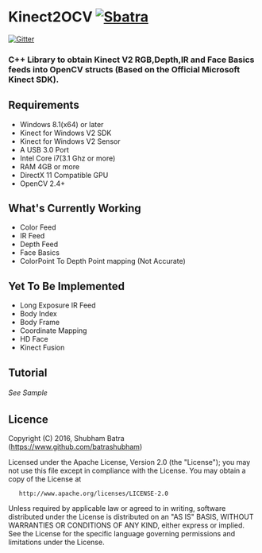 # Kinect2OCV [![Sbatra](https://img.shields.io/badge/developer-sbatra-blue.svg)](https://batrashubham.com)

[![Gitter](https://badges.gitter.im/batrashubham/Kinect2OCV.svg)](https://gitter.im/batrashubham/Kinect2OCV?utm_source=badge&utm_medium=badge&utm_campaign=pr-badge)

### C++ Library to obtain Kinect V2 RGB,Depth,IR and Face Basics feeds into OpenCV structs (Based on the Official Microsoft Kinect SDK).

## Requirements
- Windows 8.1(x64) or later
- Kinect for Windows V2 SDK
- Kinect for Windows V2 Sensor
- A USB 3.0 Port
- Intel Core i7(3.1 Ghz or more)
- RAM 4GB or more
- DirectX 11 Compatible GPU
- OpenCV 2.4+

## What's Currently Working
- Color Feed
- IR Feed
- Depth Feed
- Face Basics
- ColorPoint To Depth Point mapping (Not Accurate)

## Yet To Be Implemented
- Long Exposure IR Feed
- Body Index
- Body Frame
- Coordinate Mapping
- HD Face
- Kinect Fusion

## Tutorial
###### See Sample 


## Licence 

Copyright (C) 2016, Shubham Batra (https://www.github.com/batrashubham)

   Licensed under the Apache License, Version 2.0 (the "License");
   you may not use this file except in compliance with the License.
   You may obtain a copy of the License at

       http://www.apache.org/licenses/LICENSE-2.0

   Unless required by applicable law or agreed to in writing, software
   distributed under the License is distributed on an "AS IS" BASIS,
   WITHOUT WARRANTIES OR CONDITIONS OF ANY KIND, either express or implied.
   See the License for the specific language governing permissions and
   limitations under the License.

